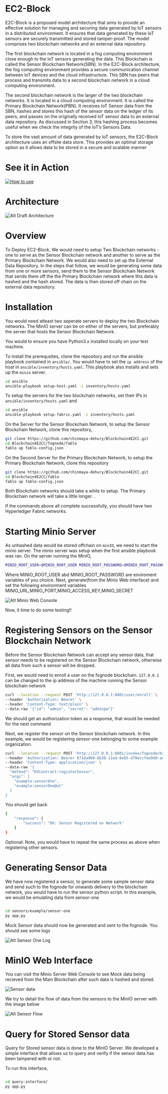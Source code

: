 # EC2-Block

E2C-Block is a proposed model
architecture that aims to provide an effective solution for managing and securing data
generated by IoT sensors in a distributed environment. It ensures that data generated by
these IoT sensors are securely transmitted and stored tamper-proof. The model comprises
two blockchain networks and an external data repository.

The first blockchain network is located in a fog computing environment close enough
to the IoT sensors generating the data. This Blockchain is called the Sensor Blockchain
Network(SBN). In the E2C-Block architecture, the fog computing environment provides
a secure communication channel between IoT devices and the cloud infrastructure. This SBN has peers that
process and transmits data to a second blockchain network in a
cloud computing environment.

The second blockchain network is the larger of the
two blockchain networks. It is located in a cloud computing environment. It is called
the Primary Blockchain Network(PBN). It receives IoT Sensor data from the SBN,
hashes and stores this hash of the sensor data on the ledger of its peers, and passes on
the originally received IoT sensor data to an external data repository. As discussed in
Section 3, this hashing process becomes useful when we check the integrity of the IoT’s
Sensors Data.

To store the vast amount of data generated by IoT sensors, the E2C-Block
architecture uses an offsite data store. This provides an optimal storage option as it allows
data to be stored in a secure and scalable manner

# See it in Action

[![How to use](docs/highlevel_overview_min.jpg)](https://youtu.be/pKvMTjo_5og)

# Architecture

![Alt Draft Architecture](docs/highlevel_overview_v2.jpg "EC2-Block Architecture")

# Overview

To Deploy EC2-Block, We would need to setup Two Blockchain networks - one to serve as the Sensor Blockchain network and another to serve as the Primary Blockchain Network. We would also need to set up the External Data Repository. In the steps that follow, we would be generating some data from one or more sensors, send them to the Sensor Blockchain Network that sends them off the the Primary Blockchain network where this data is hashed and the hash stored. The data is then stored off chain on the external data repository.

# Installation

You would need atleast two seperate servers to deploy the two Blockchain networks. The MinIO server can be on either of the servers, but preferably the server that hosts the Sensor Blockchain Network.

You would to ensure you have Python3.x installed locally on your test machine.

To install the prerequsites, clone the repository and run the ansible playbook contained in `ansible/`. You would have to set the `ip address` of the host in `ansible/inventory/hosts.yaml`. This playbook also installs and sets up the `minio` server.

```bash
cd ansible
ansible-playbook setup-host.yaml -i inventory/hosts.yaml

```

To setup the servers for the two blockchain networks, set their IPs in `ansible/inventory/hosts.yaml` and

```bash
cd ansible
ansible-playbook setup-fabric.yaml -i inventory/hosts.yaml

```

On the Server for the Sensor Blockchain Network, to setup the Sensor Blockchain Network, clone this repository,

```bash
git clone https://github.com/chinmaya-dehury/Blockchain4E2CC.git
cd Blockchain4E2CC/fognode/fablo
fablo up fablo-config.json
```

On the Second Server for the Primary Blockchain Network, to setup the Primary Blockchain Network, clone this repository

```bash
git clone https://github.com/chinmaya-dehury/Blockchain4E2CC.git
cd Blockchain4E2CC/fablo
fablo up fablo-config.json
```

Both Blockchain networks should take a while to setup. The Primary Blockchain network will take a little longer. .

If the commands above all complete successfully, you should have two Hyperledger Fabric networks.

# Starting Minio Server

As unhashed data would be stored offchain on `minIO`, we need to start the minio server. The minio server was setup when the first ansible playbook was ran. On the server running the MinIO,

```bash
MINIO_ROOT_USER=$MINIO_ROOT_USER MINIO_ROOT_PASSWORD=$MINIO_ROOT_PASSWORD minio server /mnt/data --console-address ":9001"

```

Where MINIO_ROOT_USER abd MINIO_ROOT_PASSWORD are enviroment variables of you choice. Next, generate(from the Minio Web interface) and set the following environment variables
MINIO_URL,MINIO_PORT,MINIO_ACCESS_KEY,MINIO_SECRET

![Alt Minio Web Console](docs/minio-web-console.png "Minio Web Console")

Now, it time to do some testing!!

# Registering Sensors on the Sensor Blockchain Network

Before the Sensor Blockchain Network can accept any sensor data, that sensor needs to be registered on the Sensor Blockchain network, otherwise all data from such a sensor will be dropped.

First, we would need to enroll a user on the fognode blockchain. `127.0.0.1` can be changed to the ip address of the machine running the Sensor blockchain network

```bash
curl --location --request POST 'http://127.0.0.1:8801/user/enroll' \
--header 'Authorization: Bearer' \
--header 'Content-Type: text/plain' \
--data-raw '{"id": "admin", "secret": "adminpw"}'

```

We should get an authorization token as a response, that would be needed for the next command

Next, we register the sensor on the Sensor blockchain network. In this example, we would be registering sensor-one belonging to some example organization.

```bash
curl --location --request POST 'http://127.0.0.1:8801/invoke/fognodechannel/fognode' \
--header 'Authorization: Bearer 671da960-8b38-11ed-8e65-d70eccfee9d0-admin' \
--header 'Content-Type: application/json' \
--data-raw '{
  "method": "KVContract:registerSensor",
  "args": [
    "example:sensorOne",
    "example:sensorOne@ut"
  ]
}

```

You should get back

```bash
{
    "response": {
        "success": "Ok: Sensor Registered on Network"
    }
}

```

Optional: Note, you would have to repeat the same process as above when registering other sensors.

# Generating Sensor Data

We have now registered a sensor, to generate some sample sensor data and send such to the fognode for onwards delivery to the blockchain network, you would have to run the sensor python script. In this example, we would be emulating data from sensor-one

```bash

cd sensors/example/sensor-one
py app.py

```

Mock Sensor data should now be generated and sent to the fognode. You should see some logs

![Alt Sensor One Log](docs/sensor-one-log.png "Sensor One Log")

# MinIO Web Interface

You can visit the Minio Server Web Console to see Mock data being recieved from the Main Blockchain after such data is hashed and stored.

![Sensor data](docs/minio-web-with-sensor-data.png "Sensor data")

We try to detail the flow of data from the sensors to the MinIO server with the image below

![Alt Sensor Flow](docs/data-flow-from-sensor-to-minio-v3.jpg "Sensor Flow")

# Query for Stored Sensor data

Query for Stored sensor data is done to the MinIO Server. We developed a simple interface that allows us to query and verify if the sensor data has been tampered with or not.

To run this interface,

```bash

cd query-interface/
py app.py

```
